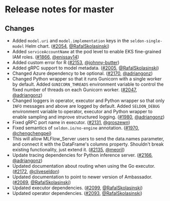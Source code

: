 # Release notes for master

## Changes


- Added `model.uri` and `model.implementation` keys in the `seldon-single-model` Helm chart. ([#2054](https://github.com/SeldonIO/seldon-core/pull/2054), [@RafalSkolasinski](https://github.com/RafalSkolasinski))
- Added `serviceAccountName` at the pod level to enable EKS fine-grained IAM roles. ([#1866](https://github.com/SeldonIO/seldon-core/pull/1866), [@enissay14](https://github.com/enissay14))
- Added custom error for R ([#2153](https://github.com/SeldonIO/seldon-core/pull/2153), [@johnny-butter](https://github.com/johnny-butter))
- Added gRPC support to model metadata. ([#2005](https://github.com/SeldonIO/seldon-core/pull/2005), [@RafalSkolasinski](https://github.com/RafalSkolasinski))
- Changed Azure dependency to be optional. ([#2170](https://github.com/SeldonIO/seldon-core/pull/2170), [@adriangonz](https://github.com/adriangonz))
- Changed Python wrapper so that it runs Gunicorn with a single worker by default.
  Added `GUNICORN_THREADS` environment variable to control the fixed number of threads on each Gunicorn worker. ([#2047](https://github.com/SeldonIO/seldon-core/pull/2047), [@adriangonz](https://github.com/adriangonz))
- Changed loggers in operator, executor and Python wrapper so that only `INFO` messages and above are logged by default.
  Added `SELDON_DEBUG` environment variable to operator, executor and Python wrapper to enable sampling and improve structured logging. ([#1980](https://github.com/SeldonIO/seldon-core/pull/1980), [@adriangonz](https://github.com/adriangonz))
- Fixed gRPC port name in executor. ([#2131](https://github.com/SeldonIO/seldon-core/pull/2131), [@groszewn](https://github.com/groszewn))
- Fixed semantics of `seldon.io/no-engine` annotation. ([#1970](https://github.com/SeldonIO/seldon-core/pull/1970), [@chengchengpei](https://github.com/chengchengpei))
- This will allow MLFlow_Server users to send the data.names parameter, and connect it with the DataFrame's columns property. Shouldn't break existing functionality, just extend it. ([#2135](https://github.com/SeldonIO/seldon-core/pull/2135), [@meoril](https://github.com/meoril))
- Update tracing dependencies for Python inference server. ([#2166](https://github.com/SeldonIO/seldon-core/pull/2166), [@adriangonz](https://github.com/adriangonz))
- Updated documentation about routing when using the Go executor. ([#2172](https://github.com/SeldonIO/seldon-core/pull/2172), [@cliveseldon](https://github.com/cliveseldon))
- Updated documentation to point to newer version of Ambassador. ([#2069](https://github.com/SeldonIO/seldon-core/pull/2069), [@RafalSkolasinski](https://github.com/RafalSkolasinski))
- Updated executor dependencies. ([#2099](https://github.com/SeldonIO/seldon-core/pull/2099), [@RafalSkolasinski](https://github.com/RafalSkolasinski))
- Updated operator dependencies. ([#2093](https://github.com/SeldonIO/seldon-core/pull/2093), [@RafalSkolasinski](https://github.com/RafalSkolasinski))
